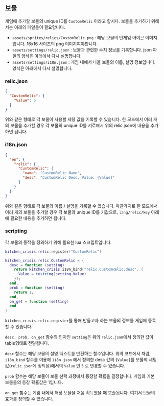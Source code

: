 ## 보물

게임에 추가할 보물의 unique ID를 `CustomRelic` 이라고 합시다. 보물을 추가하기 위해서는 아래의 파일들이 필요합니다.

- `assets/sprites/relics/CustomRelic.png` : 해당 보물의 인게임 아이콘 이미지입니다. 16x16 사이즈의 png 이미지여야합니다.
- `assets/settings/relic.json` : 보물과 관련한 수치 정보를 기록합니다. json 파일의 양식은 아래에서 다시 설명합니다.
- `assets/settings/i18n.json` : 게임 내에서 나올 보물의 이름, 설명 정보입니다. 양식은 아래에서 다시 설명합니다.

### relic.json

```json
{
  "CustomRelic": {
    "Value": 5
  }
}
```

위와 같은 형태로 각 보물이 사용할 세팅 값을 기록할 수 있습니다. 한 모드에서 여러 개의 보물을 추가할 경우 각 보물의 unique ID를 키로해서 위의 relic.json에 내용을 추가하면 됩니다.

### i18n.json

```json
{
  "en": {
    "relic": {
      "CustomRelic": {
        "name": "CustomRelic Name",
        "desc": "CustomRelic Desc, Value: {Value}"
      }
    }
  } 
}
```

위와 같은 형태로 각 보물의 이름 / 설명을 기록할 수 있습니다. 마찬가지로 한 모드에서 여러 개의 보물을 추가할 경우 각 보물의 unique ID를 키값으로, `lang/relic/key` 아래에 필요한 내용을 추가하면 됩니다.

### scripting

각 보물의 동작을 정의하기 위해 필요한 lua 스크립트입니다.

```lua
kitchen_crisis.relic.register("CustomRelic")

kitchen_crisis.relic.CustomRelic = {
  desc = function (setting)
    return kitchen_crisis.i18n_bind("relic.CustomRelic.desc", {
      Value = tostring(setting.Value)
    });
  end,
  prob = function (setting)
    return 1;
  end,
  on_get = function (setting)
  end
}
```

`kitchen_crisis.relic.register`를 통해 만들고자 하는 보물의 정보를 게임에 등록할 수 있습니다.

`desc, prob, on_get` 함수의 인자인 `setting`은 위의 `relic.json`에서 정의한 값이 table형태로 전달됩니다.

`desc` 함수는 해당 보물의 설명 텍스트를 반환하는 함수입니다. 위의 코드에서 처럼, `i18n_bind` 함수를 이용해 `1i8n.json` 에서 정의한 desc 값의 `{Value}`를 보물의 세팅 값(`relic.json`에 정의된)에서의 `Value` 인 `5` 로 변경할 수 있습니다.

`prob` 함수는 해당 보물이 보물 선택 과정에서 등장할 확률을 결정합니다. 게임의 기본 보물들의 등장 확률값은 1입니다.

`on_get` 함수는 게임 내에서 해당 보물을 처음 획득했을 때 호출됩니다. 여기서 보물의 효과를 정의할 수 있습니다.
